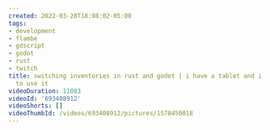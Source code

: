 ```yaml
---
created: 2022-03-28T18:08:02-05:00
tags:
- development
- flambe
- gdscript
- godot
- rust
- twitch
title: switching inventories in rust and godot | i have a tablet and i'm not afraid
  to use it
videoDuration: 11083
videoId: '693408912'
videoShorts: []
videoThumbId: /videos/693408912/pictures/1578450018
---
```

